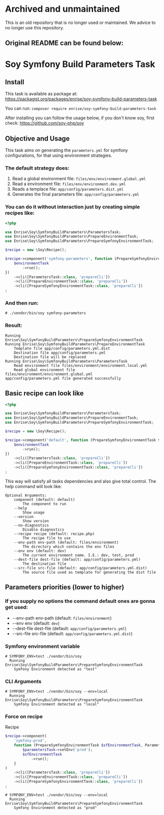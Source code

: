 # Archived and unmaintained

This is an old repository that is no longer used or maintained. We advice to no longer use this repository.

## Original README can be found below:

# Soy Symfony Build Parameters Task

## Install

This task is available as package at: https://packagist.org/packages/enrise/soy-symfony-build-parameters-task

You can run: `composer require enrise/soy-symfony-build-parameters-task`

After installing you can follow the usage below, if you don't know soy, first check: https://github.com/soy-php/soy

## Objective and Usage

This task aims on generating the `parameters.yml` for symfony configurations, for that using environment strategies.

### The default strategy does:

1. Read a global environment file: `files/env/environment.global.yml`
2. Read a environment file: `files/env/environment.dev.yml`
3. Reads a templace file: `app/config/parameters.dist.yml`
4. Generates the final parameters file: `app/config/parameters.yml`

### You can do it without interaction just by creating simple recipes like:
```php
<?php

use Enrise\Soy\SymfonyBuildParameters\ParametersTask;
use Enrise\Soy\SymfonyBuildParameters\PrepareEnvironmentTask;
use Enrise\Soy\SymfonyBuildParameters\PrepareSymfonyEnvironmentTask;

$recipe = new \Soy\Recipe();

$recipe->component('symfony-parameters', function (PrepareSymfonyEnvironmentTask $environmentTask) {
    $environmentTask
        ->run();
})
    ->cli([ParametersTask::class, 'prepareCli'])
    ->cli([PrepareEnvironmentTask::class, 'prepareCli'])
    ->cli([PrepareSymfonyEnvironmentTask::class, 'prepareCli'])
;
```

### And then run:
```
# ./vendor/bin/soy symfony-parameters
```

### Result:
```
Running Enrise\Soy\SymfonyBuildParameters\PrepareSymfonyEnvironmentTask
Running Enrise\Soy\SymfonyBuildParameters\PrepareEnvironmentTask
	Template file app/config/parameters.yml.dist
	Destination file app/config/parameters.yml
	Destination file will be replaced
Running Enrise\Soy\SymfonyBuildParameters\ParametersTask
	Read environment file files/environment/environment.local.yml
	Read global environment file files/environment/environment.global.yml
app/config/parameters.yml file generated successfully
```

## Basic recipe can look like

```php
<?php

use Enrise\Soy\SymfonyBuildParameters\ParametersTask;
use Enrise\Soy\SymfonyBuildParameters\PrepareEnvironmentTask;
use Enrise\Soy\SymfonyBuildParameters\PrepareSymfonyEnvironmentTask;

$recipe = new \Soy\Recipe();

$recipe->component('default', function (PrepareSymfonyEnvironmentTask $environmentTask) {
    $environmentTask
        ->run();
})
    ->cli([ParametersTask::class, 'prepareCli'])
    ->cli([PrepareEnvironmentTask::class, 'prepareCli'])
    ->cli([PrepareSymfonyEnvironmentTask::class, 'prepareCli'])
;
```

This way will satisfy all tasks dependencies and also give total control.
The help command will look like:

```
Optional Arguments:
	component (default: default)
		The component to run
	--help
		Show usage
	--version
		Show version
	--no-diagnostics
		Disable diagnostics
	--recipe recipe (default: recipe.php)
		The recipe file to use
	--env-path env-path (default: files/environment)
		The directory which contains the env files
	--env env (default: dev)
		The current environment name. I.E.: dev, test, prod
	--dest-file dest-file (default: app/config/parameters.yml)
		The destination file
	--src-file src-file (default: app/config/parameters.yml.dist)
		The source file used as template for generating the dist file
```

## Parameters priorities (lower to higher)

### If you supply no options the command default ones are gonna get used:

* --env-path env-path (default: `files/environment`)
* --env env (default: `dev`)
* --dest-file dest-file (default: `app/config/parameters.yml`)
* --src-file src-file (default: `app/config/parameters.yml.dist`)

### Symfony environment variable

```shell
# SYMFONY_ENV=test ./vendor/bin/soy      
  Running Enrise\Soy\SymfonyBuildParameters\PrepareSymfonyEnvironmentTask
    Symfony Environment detected as "test"
```
	
### CLI Arguments

```shell
# SYMFONY_ENV=test ./vendor/bin/soy --env=local
  Running Enrise\Soy\SymfonyBuildParameters\PrepareSymfonyEnvironmentTask
    Symfony Environment detected as "local"
```

### Force on recipe
Recipe
```php
$recipe->component(
    'symfony-prod',
    function (PrepareSymfonyEnvironmentTask $sfEnvironmentTask, ParametersTask $parametersTask) {
        $parametersTask->setEnv('prod');
        $sfEnvironmentTask
            ->run();
    }
)
    ->cli([ParametersTask::class, 'prepareCli'])
    ->cli([PrepareEnvironmentTask::class, 'prepareCli'])
    ->cli([PrepareSymfonyEnvironmentTask::class, 'prepareCli'])
;
```

```shell
# SYMFONY_ENV=test ./vendor/bin/soy --env=local
  Running Enrise\Soy\SymfonyBuildParameters\PrepareSymfonyEnvironmentTask
    Symfony Environment detected as "prod"
```
